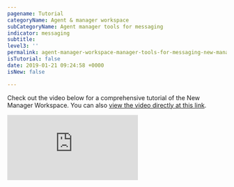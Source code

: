 ```yaml
---
pagename: Tutorial
categoryName: Agent & manager workspace
subCategoryName: Agent manager tools for messaging
indicator: messaging
subtitle:
level3: ''
permalink: agent-manager-workspace-manager-tools-for-messaging-new-manager-workspace-for-messaging-tutorial.html
isTutorial: false
date: 2019-01-21 09:24:58 +0000
isNew: false

---
```


Check out the video below for a comprehensive tutorial of the New Manager Workspace. You can also [view the video directly at this link](https://vimeo.com/358055055/d830be4007).

<iframe style="max-width: 750px;" src="https://player.vimeo.com/video/358055055" frameborder="0" webkitallowfullscreen mozallowfullscreen allowfullscreen></iframe>
